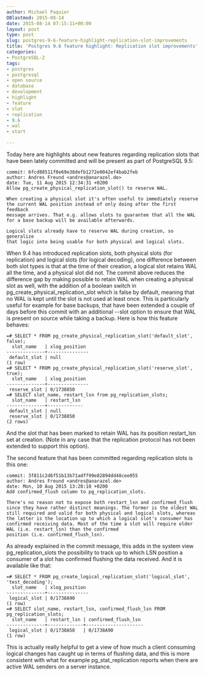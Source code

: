 ```yaml
---
author: Michael Paquier
OBlastmod: 2015-08-14
date: 2015-08-14 07:15:11+00:00
layout: post
type: post
slug: postgres-9-6-feature-highlight-replication-slot-improvements
title: 'Postgres 9.6 feature highlight: Replication slot improvements'
categories:
- PostgreSQL-2
tags:
- postgres
- postgresql
- open source
- database
- development
- highlight
- feature
- slot
- replication
- 9.6
- wal
- start

---
```


Today here are highlights about new features regarding replication slots
that have been lately committed and will be present as part of PostgreSQL
9.5:

    commit: 6fcd88511f8e69e38defb1272e0042ef4bab2feb
    author: Andres Freund <andres@anarazel.de>
    date: Tue, 11 Aug 2015 12:34:31 +0200
    Allow pg_create_physical_replication_slot() to reserve WAL.

    When creating a physical slot it's often useful to immediately reserve
    the current WAL position instead of only doing after the first feedback
    message arrives. That e.g. allows slots to guarantee that all the WAL
    for a base backup will be available afterwards.

    Logical slots already have to reserve WAL during creation, so generalize
    that logic into being usable for both physical and logical slots.

When 9.4 has introduced replication slots, both physical slots (for
replication) and logical slots (for logical decoding), one difference between
both slot types is that at the time of their creation, a logical slot retains
WAL all the time, and a physical slot did not. The commit above reduces the
difference gap by making possible to retain WAL when creating a physical
slot as well, with the addition of a boolean switch in
pg\_create\_physical\_replication\_slot which is false by default, meaning
that no WAL is kept until the slot is not used at least once. This is
particularly useful for example for base backups, that have been extended
a couple of days before this commit with an additional --slot option to
ensure that WAL is present on source while taking a backup. Here is how
this feature behaves:

    =# SELECT * FROM pg_create_physical_replication_slot('default_slot', false);
      slot_name   | xlog_position
    --------------+---------------
     default_slot | null
    (1 row)
    =# SELECT * FROM pg_create_physical_replication_slot('reserve_slot', true);
      slot_name   | xlog_position
    --------------+---------------
     reserve_slot | 0/1738850
    =# SELECT slot_name, restart_lsn from pg_replication_slots;
      slot_name   | restart_lsn
    --------------+-------------
     default_slot | null
     reserve_slot | 0/1738850
    (2 rows)

And the slot that has been marked to retain WAL has its position restart\_lsn
set at creation. (Note in any case that the replication protocol has not been
extended to support this option).

The second feature that has been committed regarding replication slots
is this one:

    commit: 3f811c2d6f51b13b71adff99e82894dd48cee055
    author: Andres Freund <andres@anarazel.de>
    date: Mon, 10 Aug 2015 13:28:18 +0200
    Add confirmed_flush column to pg_replication_slots.

    There's no reason not to expose both restart_lsn and confirmed_flush
    since they have rather distinct meanings. The former is the oldest WAL
    still required and valid for both physical and logical slots, whereas
    the latter is the location up to which a logical slot's consumer has
    confirmed receiving data. Most of the time a slot will require older
    WAL (i.e. restart_lsn) than the confirmed
    position (i.e. confirmed_flush_lsn).

As already explained in the commit message, this adds in the system view
pg\_replication\_slots the possibility to track up to which LSN position
a consumer of a slot has confirmed flushing the data received. And it is
available like that:

    =# SELECT * FROM pg_create_logical_replication_slot('logical_slot', 'test_decoding');
      slot_name   | xlog_position
    --------------+---------------
     logical_slot | 0/1738A90
    (1 row)
    =# SELECT slot_name, restart_lsn, confirmed_flush_lsn FROM pg_replication_slots;
      slot_name   | restart_lsn | confirmed_flush_lsn
    --------------+-------------+---------------------
     logical_slot | 0/1738A58   | 0/1738A90
    (1 row)

This is actually really helpful to get a view of how much a client
consuming logical changes has caught up in terms of flushing data,
and this is more consistent with what for example pg\_stat\_replication
reports when there are active WAL senders on a server instance.
